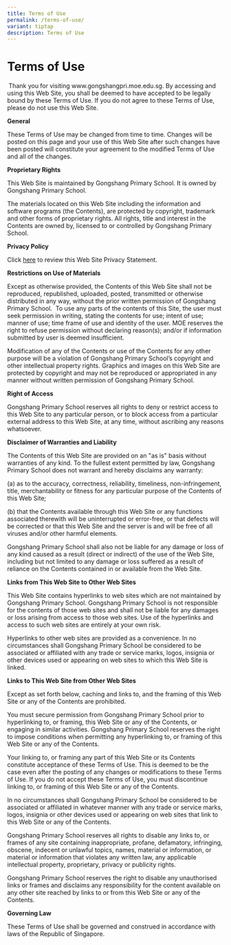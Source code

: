 ```yaml
---
title: Terms of Use
permalink: /terms-of-use/
variant: tiptap
description: Terms of Use
---
```

<h1><strong>Terms of Use</strong></h1>
<p><strong>&nbsp;</strong>Thank you for visiting www.gongshangpri.moe.edu.sg.
By accessing and using this Web Site, you shall be deemed to have accepted
to be legally bound by these Terms of Use. If you do not agree to these
Terms of Use, please do not use this Web Site.</p>
<p><strong>General</strong>
</p>
<p>These Terms of Use may be changed from time to time. Changes will be posted
on this page and your use of this Web Site after such changes have been
posted will constitute your agreement to the modified Terms of Use and
all of the changes.</p>
<p><strong>Proprietary Rights</strong>
</p>
<p>This Web Site is maintained by Gongshang Primary School. It is owned by
Gongshang Primary School.</p>
<p>The materials located on this Web Site including the information and software
programs (the Contents), are protected by copyright, trademark and other
forms of proprietary rights. All rights, title and interest in the Contents
are owned by, licensed to or controlled by Gongshang Primary School.</p>
<p><strong>Privacy Policy</strong>
</p>
<p>Click <a href="https://www.gongshangpri.moe.edu.sg/privacy/" rel="noopener noreferrer nofollow" target="_blank">here</a> to
review this Web Site Privacy Statement.</p>
<p><strong>Restrictions on Use of Materials</strong>
</p>
<p>Except as otherwise provided, the Contents of this Web Site shall not
be reproduced, republished, uploaded, posted, transmitted or otherwise
distributed in any way, without the prior written permission of Gongshang
Primary School.&nbsp; To use any parts of the contents of this Site, the
user must seek permission in writing, stating the contents for use; intent
of use; manner of use; time frame of use and identity of the user. MOE
reserves the right to refuse permission without declaring reason(s); and/or
if information submitted by user is deemed insufficient.</p>
<p>Modification of any of the Contents or use of the Contents for any other
purpose will be a violation of Gongshang Primary School’s copyright and
other intellectual property rights. Graphics and images on this Web Site
are protected by copyright and may not be reproduced or appropriated in
any manner without written permission of Gongshang Primary School.</p>
<p><strong>Right of Access</strong>
</p>
<p>Gongshang Primary School reserves all rights to deny or restrict access
to this Web Site to any particular person, or to block access from a particular
external address to this Web Site, at any time, without ascribing any reasons
whatsoever.</p>
<p><strong>Disclaimer of Warranties and Liability</strong>
</p>
<p>The Contents of this Web Site are provided on an "as is" basis without
warranties of any kind. To the fullest extent permitted by law, Gongshang
Primary School does not warrant and hereby disclaims any warranty:</p>
<p>(a) as to the accuracy, correctness, reliability, timeliness, non-infringement,
title, merchantability or fitness for any particular purpose of the Contents
of this Web Site;</p>
<p>(b) that the Contents available through this Web Site or any functions
associated therewith will be uninterrupted or error-free, or that defects
will be corrected or that this Web Site and the server is and will be free
of all viruses and/or other harmful elements.</p>
<p>Gongshang Primary School shall also not be liable for any damage or loss
of any kind caused as a result (direct or indirect) of the use of the Web
Site, including but not limited to any damage or loss suffered as a result
of reliance on the Contents contained in or available from the Web Site.</p>
<p><strong>Links from This Web Site to Other Web Sites</strong>
</p>
<p>This Web Site contains hyperlinks to web sites which are not maintained
by Gongshang Primary School. Gongshang Primary School is not responsible
for the contents of those web sites and shall not be liable for any damages
or loss arising from access to those web sites. Use of the hyperlinks and
access to such web sites are entirely at your own risk.</p>
<p>Hyperlinks to other web sites are provided as a convenience. In no circumstances
shall Gongshang Primary School be considered to be associated or affiliated
with any trade or service marks, logos, insignia or other devices used
or appearing on web sites to which this Web Site is linked.</p>
<p><strong>Links to This Web Site from Other Web Sites</strong>
</p>
<p>Except as set forth below, caching and links to, and the framing of this
Web Site or any of the Contents are prohibited.</p>
<p>You must secure permission from Gongshang Primary School prior to hyperlinking
to, or framing, this Web Site or any of the Contents, or engaging in similar
activities. Gongshang Primary School reserves the right to impose conditions
when permitting any hyperlinking to, or framing of this Web Site or any
of the Contents.</p>
<p>Your linking to, or framing any part of this Web Site or its Contents
constitute acceptance of these Terms of Use. This is deemed to be the case
even after the posting of any changes or modifications to these Terms of
Use. If you do not accept these Terms of Use, you must discontinue linking
to, or framing of this Web Site or any of the Contents.</p>
<p>In no circumstances shall Gongshang Primary School be considered to be
associated or affiliated in whatever manner with any trade or service marks,
logos, insignia or other devices used or appearing on web sites that link
to this Web Site or any of the Contents.</p>
<p>Gongshang Primary School reserves all rights to disable any links to,
or frames of any site containing inappropriate, profane, defamatory, infringing,
obscene, indecent or unlawful topics, names, material or information, or
material or information that violates any written law, any applicable intellectual
property, proprietary, privacy or publicity rights.</p>
<p>Gongshang Primary School reserves the right to disable any unauthorised
links or frames and disclaims any responsibility for the content available
on any other site reached by links to or from this Web Site or any of the
Contents.</p>
<p><strong>Governing Law</strong>
</p>
<p>These Terms of Use shall be governed and construed in accordance with
laws of the Republic of Singapore.</p>
<p>&nbsp;</p>